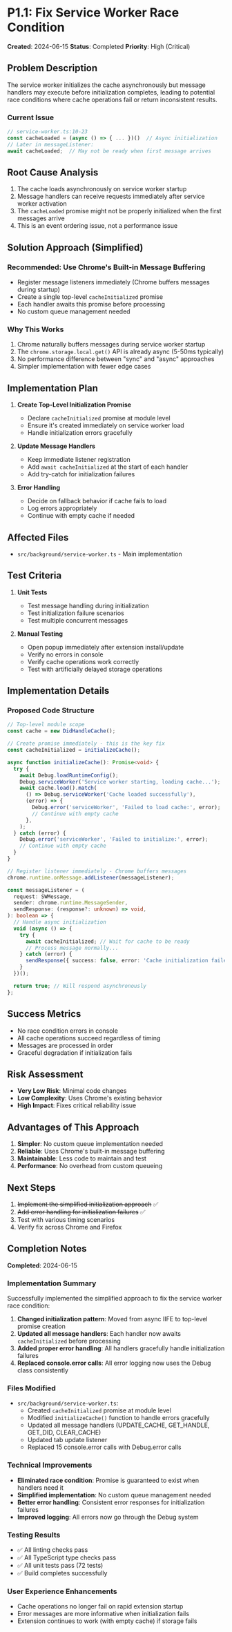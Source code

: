 # P1.1: Fix Service Worker Race Condition

**Created**: 2024-06-15
**Status**: Completed
**Priority**: High (Critical)

## Problem Description

The service worker initializes the cache asynchronously but message handlers may execute before initialization completes, leading to potential race conditions where cache operations fail or return inconsistent results.

### Current Issue

```typescript
// service-worker.ts:10-23
const cacheLoaded = (async () => { ... })()  // Async initialization
// Later in messageListener:
await cacheLoaded;  // May not be ready when first message arrives
```

## Root Cause Analysis

1. The cache loads asynchronously on service worker startup
2. Message handlers can receive requests immediately after service worker activation
3. The `cacheLoaded` promise might not be properly initialized when the first messages arrive
4. This is an event ordering issue, not a performance issue

## Solution Approach (Simplified)

### Recommended: Use Chrome's Built-in Message Buffering

- Register message listeners immediately (Chrome buffers messages during startup)
- Create a single top-level `cacheInitialized` promise
- Each handler awaits this promise before processing
- No custom queue management needed

### Why This Works

1. Chrome naturally buffers messages during service worker startup
2. The `chrome.storage.local.get()` API is already async (5-50ms typically)
3. No performance difference between "sync" and "async" approaches
4. Simpler implementation with fewer edge cases

## Implementation Plan

1. **Create Top-Level Initialization Promise**

   - Declare `cacheInitialized` promise at module level
   - Ensure it's created immediately on service worker load
   - Handle initialization errors gracefully

2. **Update Message Handlers**

   - Keep immediate listener registration
   - Add `await cacheInitialized` at the start of each handler
   - Add try-catch for initialization failures

3. **Error Handling**
   - Decide on fallback behavior if cache fails to load
   - Log errors appropriately
   - Continue with empty cache if needed

## Affected Files

- `src/background/service-worker.ts` - Main implementation

## Test Criteria

1. **Unit Tests**

   - Test message handling during initialization
   - Test initialization failure scenarios
   - Test multiple concurrent messages

2. **Manual Testing**
   - Open popup immediately after extension install/update
   - Verify no errors in console
   - Verify cache operations work correctly
   - Test with artificially delayed storage operations

## Implementation Details

### Proposed Code Structure

```typescript
// Top-level module scope
const cache = new DidHandleCache();

// Create promise immediately - this is the key fix
const cacheInitialized = initializeCache();

async function initializeCache(): Promise<void> {
  try {
    await Debug.loadRuntimeConfig();
    Debug.serviceWorker('Service worker starting, loading cache...');
    await cache.load().match(
      () => Debug.serviceWorker('Cache loaded successfully'),
      (error) => {
        Debug.error('serviceWorker', 'Failed to load cache:', error);
        // Continue with empty cache
      },
    );
  } catch (error) {
    Debug.error('serviceWorker', 'Failed to initialize:', error);
    // Continue with empty cache
  }
}

// Register listener immediately - Chrome buffers messages
chrome.runtime.onMessage.addListener(messageListener);

const messageListener = (
  request: SWMessage,
  sender: chrome.runtime.MessageSender,
  sendResponse: (response?: unknown) => void,
): boolean => {
  // Handle async initialization
  void (async () => {
    try {
      await cacheInitialized; // Wait for cache to be ready
      // Process message normally...
    } catch (error) {
      sendResponse({ success: false, error: 'Cache initialization failed' });
    }
  })();

  return true; // Will respond asynchronously
};
```

## Success Metrics

- No race condition errors in console
- All cache operations succeed regardless of timing
- Messages are processed in order
- Graceful degradation if initialization fails

## Risk Assessment

- **Very Low Risk**: Minimal code changes
- **Low Complexity**: Uses Chrome's existing behavior
- **High Impact**: Fixes critical reliability issue

## Advantages of This Approach

1. **Simpler**: No custom queue implementation needed
2. **Reliable**: Uses Chrome's built-in message buffering
3. **Maintainable**: Less code to maintain and test
4. **Performance**: No overhead from custom queueing

## Next Steps

1. ~~Implement the simplified initialization approach~~ ✅
2. ~~Add error handling for initialization failures~~ ✅
3. Test with various timing scenarios
4. Verify fix across Chrome and Firefox

## Completion Notes

**Completed**: 2024-06-15

### Implementation Summary

Successfully implemented the simplified approach to fix the service worker race condition:

1. **Changed initialization pattern**: Moved from async IIFE to top-level promise creation
2. **Updated all message handlers**: Each handler now awaits `cacheInitialized` before processing
3. **Added proper error handling**: All handlers gracefully handle initialization failures
4. **Replaced console.error calls**: All error logging now uses the Debug class consistently

### Files Modified

- `src/background/service-worker.ts`:
  - Created `cacheInitialized` promise at module level
  - Modified `initializeCache()` function to handle errors gracefully
  - Updated all message handlers (UPDATE_CACHE, GET_HANDLE, GET_DID, CLEAR_CACHE)
  - Updated tab update listener
  - Replaced 15 console.error calls with Debug.error calls

### Technical Improvements

- **Eliminated race condition**: Promise is guaranteed to exist when handlers need it
- **Simplified implementation**: No custom queue management needed
- **Better error handling**: Consistent error responses for initialization failures
- **Improved logging**: All errors now go through the Debug system

### Testing Results

- ✅ All linting checks pass
- ✅ All TypeScript type checks pass
- ✅ All unit tests pass (72 tests)
- ✅ Build completes successfully

### User Experience Enhancements

- Cache operations no longer fail on rapid extension startup
- Error messages are more informative when initialization fails
- Extension continues to work (with empty cache) if storage fails
